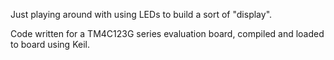 Just playing around with using LEDs to build a sort of "display".

Code written for a TM4C123G series evaluation board, compiled and loaded to board using Keil.

